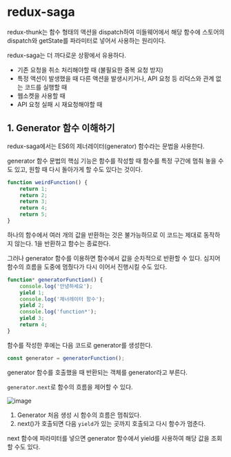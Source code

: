 # redux-saga

redux-thunk는 함수 형태의 액션을 dispatch하여 미들웨어에서 해당 함수에 스토어의 dispatch와 getState를 파라미터로 넣어서 사용하는 원리이다.

redux-saga는 더 까다로운 상황에서 유용하다.

- 기존 요청을 취소 처리해야할 때 (불필요한 중복 요청 방지)
- 특정 액션이 발생했을 때 다른 액션을 발생시키거나, API 요청 등 리덕스와 관계 없는 코드를 실행할 때
- 웹소켓을 사용할 때
- API 요청 실패 시 재요청해야할 때

## 1. Generator 함수 이해하기

redux-saga에서는 ES6의 제너레이터(generator) 함수라는 문법을 사용한다.

generator 함수 문법의 핵심 기능은 함수를 작성할 때 함수를 특정 구간에 멈춰 놓을 수도 있고, 원할 때 다시 돌아가게 할 수도 있다는 것이다.

```javascript
function weirdFunction() {
    return 1;
    return 2;
    return 3;
    return 4;
    return 5;
}
```

하나의 함수에서 여러 개의 값을 반환하는 것은 불가능하므로 이 코드는 제대로 동작하지 않는다. 1을 반환하고 함수는 종료한다.

그러나 generator 함수를 이용하면 함수에서 값을 순차적으로 반환할 수 있다. 심지어 함수의 흐름을 도중에 멈췄다가 다시 이어서 진행시킬 수도 있다.

```javascript
function* generatorFunction() {
    console.log('안녕하세요');
    yield 1;
    console.log('제너레이터 함수');
    yield 2;
    console.log('function*');
    yield 3;
    return 4;
}
```

함수를 작성한 후에는 다음 코드로 generator를 생성한다.

```javascript
const generator = generatorFunction();
```

generator 함수를 호출했을 때 반환되는 객체를 generator라고 부른다.

`generator.next`로 함수의 흐름을 제어할 수 있다.

![image](https://user-images.githubusercontent.com/48080762/74101349-28c13500-4b7c-11ea-8b04-936fe14fbb4c.png)

1. Generator 처음 생성 시 함수의 흐름은 멈춰있다.
2. next()가 호출되면 다음 `yield`가 있는 곳까지 호출되고 다시 함수가 멈춘다.

next 함수에 파라미터를 넣으면 generator 함수에서 yield를 사용하여 해당 값을 조회할 수도 있다.

